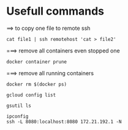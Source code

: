 # Usefull commands 

==> to copy one file to remote ssh 
```
cat file1 | ssh remotehost 'cat > file2'
```

===> remove all containers even stopped one 
```
docker container prune
```

===> remove all running containers
```
docker rm $(docker ps) 
```


```
gcloud config list
```



```
gsutil ls
```

```
ipconfig
ssh -L 8080:localhost:8080 172.21.192.1 -N

```
